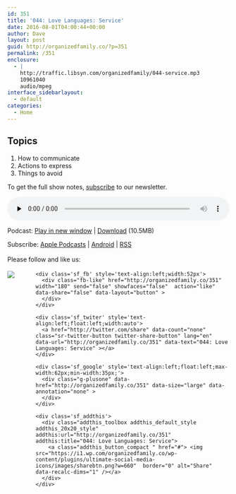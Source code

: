 ```yaml
---
id: 351
title: '044: Love Languages: Service'
date: 2016-08-01T04:00:44+00:00
author: Dave
layout: post
guid: http://organizedfamily.co/?p=351
permalink: /351
enclosure:
  - |
    http://traffic.libsyn.com/organizedfamily/044-service.mp3
    10961040
    audio/mpeg
interface_sidebarlayout:
  - default
categories:
  - Home
---
```

## Topics

  1. How to communicate
  2. Actions to express
  3. Things to avoid

To get the full show notes, [subscribe](https://app.convertkit.com/landing_pages/55502?v=6) to our newsletter.

<div class="powerpress_player" id="powerpress_player_5365">
  <audio class="wp-audio-shortcode" id="audio-351-45" preload="none" style="width: 100%;" controls="controls"><source type="audio/mpeg" src="http://traffic.libsyn.com/organizedfamily/044-service.mp3?_=45" /><a href="http://traffic.libsyn.com/organizedfamily/044-service.mp3">http://traffic.libsyn.com/organizedfamily/044-service.mp3</a></audio>
</div>

<p class="powerpress_links powerpress_links_mp3">
  Podcast: <a href="http://traffic.libsyn.com/organizedfamily/044-service.mp3" class="powerpress_link_pinw" target="_blank" title="Play in new window" onclick="return powerpress_pinw('http://organizedfamily.co/?powerpress_pinw=351-podcast');" rel="nofollow">Play in new window</a> | <a href="http://traffic.libsyn.com/organizedfamily/044-service.mp3" class="powerpress_link_d" title="Download" rel="nofollow" download="044-service.mp3">Download</a> (10.5MB)
</p>

<p class="powerpress_links powerpress_subscribe_links">
  Subscribe: <a href="https://itunes.apple.com/us/podcast/organized-family/id1047979605?mt=2&ls=1#episodeGuid=http%3A%2F%2Forganizedfamily.co%2F%3Fp%3D351" class="powerpress_link_subscribe powerpress_link_subscribe_itunes" title="Subscribe on Apple Podcasts" rel="nofollow">Apple Podcasts</a> | <a href="http://subscribeonandroid.com/organizedfamily.co/feed/podcast" class="powerpress_link_subscribe powerpress_link_subscribe_android" title="Subscribe on Android" rel="nofollow">Android</a> | <a href="http://organizedfamily.co/feed/podcast" class="powerpress_link_subscribe powerpress_link_subscribe_rss" title="Subscribe via RSS" rel="nofollow">RSS</a>
</p>

<div class='sfsi_Sicons' style='width: 100%; display: inline-block; vertical-align: middle; text-align:left'>
  <div style='margin:0px 8px 0px 0px; line-height: 24px'>
    <span>Please follow and like us:</span>
  </div>
  
  <div class='sfsi_socialwpr'>
    <div class='sf_subscrbe' style='text-align:left;float:left;width:64px'>
      <a href="http://www.specificfeeds.com/widget/emailsubscribe/MTc5ODgx/OA==/" target="_blank"><img src="https://i2.wp.com/organizedfamily.co/wp-content/plugins/ultimate-social-media-icons/images/follow_subscribe.png?w=660" data-recalc-dims="1" /></a>
    </div>
    
    <div class='sf_fb' style='text-align:left;width:52px'>
      <div class="fb-like" href="http://organizedfamily.co/351" width="180" send="false" showfaces="false"  action="like" data-share="false" data-layout="button" >
      </div>
    </div>
    
    <div class='sf_twiter' style='text-align:left;float:left;width:auto'>
      <a href="http://twitter.com/share" data-count="none" class="sr-twitter-button twitter-share-button" lang="en" data-url="http://organizedfamily.co/351" data-text="044: Love Languages: Service" ></a>
    </div>
    
    <div class='sf_google' style='text-align:left;float:left;max-width:62px;min-width:35px;'>
      <div class="g-plusone" data-href="http://organizedfamily.co/351" data-size="large" data-annotation="none" >
      </div>
    </div>
    
    <div class='sf_addthis'>
      <div class="addthis_toolbox addthis_default_style addthis_20x20_style" addthis:url="http://organizedfamily.co/351" addthis:title="044: Love Languages: Service">
        <a class="addthis_button_compact " href="#"> <img src="https://i1.wp.com/organizedfamily.co/wp-content/plugins/ultimate-social-media-icons/images/sharebtn.png?w=660"  border="0" alt="Share" data-recalc-dims="1" /></a>
      </div>
    </div>
  </div>
</div>